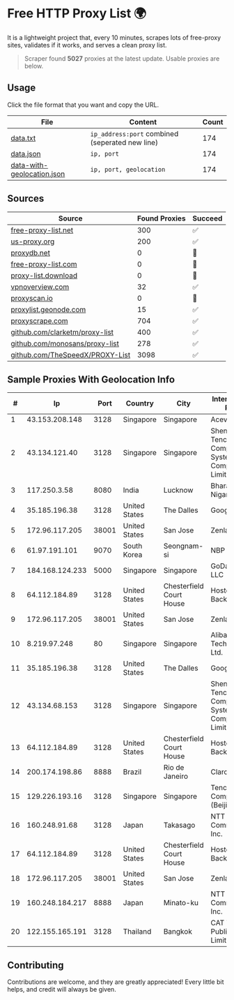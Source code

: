 
# Free HTTP Proxy List 🌍

It is a lightweight project that, every 10 minutes, scrapes lots of free-proxy sites, validates if it works, and serves a clean proxy list.


> Scraper found **5027** proxies at the latest update. Usable proxies are below.

## Usage

Click the file format that you want and copy the URL.


|File|Content|Count|
|----|-------|-----|
|[data.txt](https://raw.githubusercontent.com/themiralay/Proxy-List-World/master/data.txt)|`ip_address:port` combined (seperated new line)|174|
|[data.json](https://raw.githubusercontent.com/themiralay/Proxy-List-World/master/data.json)|`ip, port`|174|
|[data-with-geolocation.json](https://raw.githubusercontent.com/themiralay/Proxy-List-World/master/data-with-geolocation.json)|`ip, port, geolocation`|174|

## Sources

|Source|Found Proxies|Succeed|
|------|-------------|-------|
|[free-proxy-list.net](https://free-proxy-list.net)|300|✅|
|[us-proxy.org](https://www.us-proxy.org)|200|✅|
|[proxydb.net](http://proxydb.net)|0|🚫|
|[free-proxy-list.com](https://free-proxy-list.com/?page=&port=&type%5B%5D=http&type%5B%5D=https&up_time=0&search=Search)|0|🚫|
|[proxy-list.download](https://www.proxy-list.download/HTTP)|0|🚫|
|[vpnoverview.com](https://vpnoverview.com/privacy/anonymous-browsing/free-proxy-servers)|32|✅|
|[proxyscan.io](https://www.proxyscan.io)|0|🚫|
|[proxylist.geonode.com](https://proxylist.geonode.com/api/proxy-list?limit=300&page=1&sort_by=lastChecked&sort_type=desc&protocols=http,https)|15|✅|
|[proxyscrape.com](https://api.proxyscrape.com/v2/?request=displayproxies&protocol=http&timeout=10000&country=all&ssl=all&anonymity=all)|704|✅|
|[github.com/clarketm/proxy-list](https://raw.githubusercontent.com/clarketm/proxy-list/master/proxy-list-raw.txt)|400|✅|
|[github.com/monosans/proxy-list](https://raw.githubusercontent.com/monosans/proxy-list/main/proxies/http.txt)|278|✅|
|[github.com/TheSpeedX/PROXY-List](https://raw.githubusercontent.com/TheSpeedX/PROXY-List/master/http.txt)|3098|✅|


## Sample Proxies With Geolocation Info

|#|Ip|Port|Country|City|Internet Service Provider|
|-|--|----|-------|----|-------------------------|
|1|43.153.208.148|3128|Singapore|Singapore|Aceville Pte.ltd|
|2|43.134.121.40|3128|Singapore|Singapore|Shenzhen Tencent Computer Systems Company Limited|
|3|117.250.3.58|8080|India|Lucknow|Bharat Sanchar Nigam Ltd|
|4|35.185.196.38|3128|United States|The Dalles|Google LLC|
|5|172.96.117.205|38001|United States|San Jose|Zenlayer Inc|
|6|61.97.191.101|9070|South Korea|Seongnam-si|NBP|
|7|184.168.124.233|5000|Singapore|Singapore|GoDaddy.com, LLC|
|8|64.112.184.89|3128|United States|Chesterfield Court House|Hosted Backbone|
|9|172.96.117.205|38001|United States|San Jose|Zenlayer Inc|
|10|8.219.97.248|80|Singapore|Singapore|Alibaba (US) Technology Co., Ltd.|
|11|35.185.196.38|3128|United States|The Dalles|Google LLC|
|12|43.134.68.153|3128|Singapore|Singapore|Shenzhen Tencent Computer Systems Company Limited|
|13|64.112.184.89|3128|United States|Chesterfield Court House|Hosted Backbone|
|14|200.174.198.86|8888|Brazil|Rio de Janeiro|Claro S.A|
|15|129.226.193.16|3128|Singapore|Singapore|Tencent Cloud Computing (Beijing) Co|
|16|160.248.91.68|3128|Japan|Takasago|NTT PC Communications, Inc.|
|17|64.112.184.89|3128|United States|Chesterfield Court House|Hosted Backbone|
|18|172.96.117.205|38001|United States|San Jose|Zenlayer Inc|
|19|160.248.184.217|8888|Japan|Minato-ku|NTT PC Communications, Inc.|
|20|122.155.165.191|3128|Thailand|Bangkok|CAT Telecom Public Company Limited|



## Contributing

Contributions are welcome, and they are greatly appreciated! Every
little bit helps, and credit will always be given.

